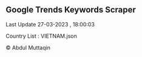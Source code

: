 

## Google Trends Keywords Scraper 
 
Last Update 27-03-2023 , 18:00:03

Country List :
VIETNAM.json



© Abdul Muttaqin 

